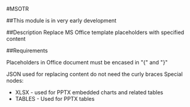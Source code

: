 #MSOTR

##This module is in very early development

##Description
Replace MS Office template placeholders with specified content

##Requirements

Placeholders in Office document must be encased in "{" and "}"

JSON used for replacing content do not need the curly braces
Special nodes:

- XLSX - used for PPTX embedded charts and related tables
- TABLES - Used for PPTX tables

